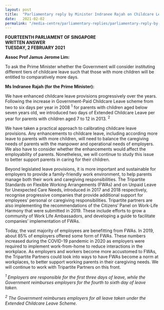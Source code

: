 ```yaml
---
layout: post
title:  "Parliamentary reply by Minister Indranee Rajah on Childcare Leave for Parents with Multiple Children"
date:   2021-02-02
permalink: "/media-centre/parliamentary-replies/parliamentary-reply-by-minister-indranee-rajah-on-childcare-leave-for-parents-with-multiple-children"
---
```


**FOURTEENTH PARLIAMENT OF SINGAPORE**  
**WRITTEN ANSWER**  
**TUESDAY, 2 FEBRUARY 2021**  

**Assoc Prof Jamus Jerome Lim:**

To ask the Prime Minister whether the Government will consider instituting different tiers of childcare leave such that those with more children will be entitled to comparatively more days. 

**Ms Indranee Rajah (for the Prime Minister):**

We have enhanced childcare leave provisions progressively over the years. Following the increase in Government-Paid Childcare Leave scheme from two to six days per year in 2008 <sup>1</sup> for parents with children aged below seven years old, we introduced two days of Extended Childcare Leave per year for parents with children aged 7 to 12 in 2013. <sup>2</sup>

We have taken a practical approach to calibrating childcare leave provisions. Any enhancements to childcare leave, including according more leave to parents with more children, will need to balance the caregiving needs of parents with the manpower and operational needs of employers. We also have to consider whether the enhancements would affect the employability of parents. Nonetheless, we will continue to study this issue to better support parents in caring for their children. 

Beyond legislated leave provisions, it is more important and sustainable for employers to provide a family-friendly work environment, to help parents manage both their work and caregiving responsibilities. The Tripartite Standards on Flexible Working Arrangements (FWAs) and on Unpaid Leave for Unexpected Care Needs, introduced in 2017 and 2018 respectively, recognise progressive companies that provide additional support for employees’ personal or caregiving responsibilities. Tripartite partners are also implementing the recommendations of the Citizens’ Panel on Work-Life Harmony that were submitted in 2019. These include efforts to grow a community of Work Life Ambassadors, and developing a guide to facilitate companies’ implementation of FWAs. 

Today, the vast majority of employees are benefitting from FWAs. In 2019, about 85% of employers offered some form of FWAs. These numbers increased during the COVID-19 pandemic in 2020 as employers were required to implement work-from-home to reduce interactions in the workplace. As employers and workers become more accustomed to FWAs, the Tripartite Partners could look into ways to have FWAs become a norm at workplaces, to better support working parents in their caregiving needs. We will continue to work with Tripartite Partners on this front.

*<sup>1</sup> Employers are responsible for the first three days of leave, while the Government reimburses employers for the fourth to sixth day of leave taken.*

*<sup>2</sup> The Government reimburses employers for all leave taken under the Extended Childcare Leave Scheme.*
